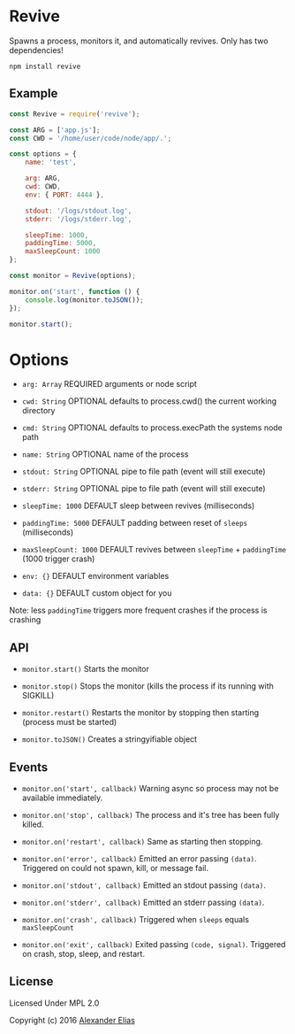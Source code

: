 # Revive

Spawns a process, monitors it, and automatically revives.
Only has two dependencies!

```
npm install revive
```




## Example ##

```JavaScript
const Revive = require('revive');

const ARG = ['app.js'];
const CWD = '/home/user/code/node/app/.';

const options = {
	name: 'test',

	arg: ARG,
	cwd: CWD,
	env: { PORT: 4444 },

	stdout: '/logs/stdout.log',
	stderr: '/logs/stderr.log',

	sleepTime: 1000,
	paddingTime: 5000,
	maxSleepCount: 1000
};

const monitor = Revive(options);

monitor.on('start', function () {
	console.log(monitor.toJSON());
});

monitor.start();
```




# Options ##

* `arg: Array`            REQUIRED arguments or node script

* `cwd: String`           OPTIONAL defaults to process.cwd() the current working directory

* `cmd: String`           OPTIONAL defaults to process.execPath the systems node path

* `name: String`          OPTIONAL name of the process

* `stdout: String`        OPTIONAL pipe to file path (event will still execute)

* `stderr: String`        OPTIONAL pipe to file path (event will still execute)

* `sleepTime: 1000`       DEFAULT sleep between revives (milliseconds)

* `paddingTime: 5000`     DEFAULT padding between reset of `sleeps` (milliseconds)

* `maxSleepCount: 1000`   DEFAULT revives between `sleepTime` + `paddingTime` (1000 trigger crash)

* `env: {}`               DEFAULT environment variables

* `data: {}`              DEFAULT custom object for you

Note: less `paddingTime` triggers more frequent crashes if the process is crashing




## API ##

* `monitor.start()` Starts the monitor

* `monitor.stop()` Stops the monitor (kills the process if its running with SIGKILL)

* `monitor.restart()` Restarts the monitor by stopping then starting (process must be started)

* `monitor.toJSON()` Creates a stringyifiable object




## Events ##

* `monitor.on('start', callback)` Warning async so process may not be available immediately.

* `monitor.on('stop', callback)`  The process and it's tree has been fully killed.

* `monitor.on('restart', callback)` Same as starting then stopping.

* `monitor.on('error', callback)` Emitted an error passing `(data)`. Triggered on could not spawn, kill, or message fail.

* `monitor.on('stdout', callback)` Emitted an stdout passing `(data)`.

* `monitor.on('stderr', callback)` Emitted an stderr passing `(data)`.

* `monitor.on('crash', callback)` Triggered when `sleeps` equals `maxSleepCount`

* `monitor.on('exit', callback)` Exited passing `(code, signal)`. Triggered on crash, stop, sleep, and restart.



## License ##

Licensed Under MPL 2.0

Copyright (c) 2016 [Alexander Elias](https://github.com/AlexanderElias/)
